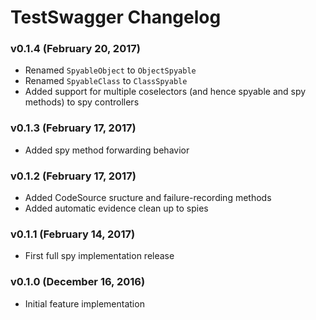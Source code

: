 TestSwagger Changelog
=====================

### v0.1.4 (February 20, 2017)
 - Renamed `SpyableObject` to `ObjectSpyable`
 - Renamed `SpyableClass` to `ClassSpyable`
 - Added support for multiple coselectors (and hence spyable and spy methods) to spy controllers

### v0.1.3 (February 17, 2017)
 - Added spy method forwarding behavior

### v0.1.2 (February 17, 2017)
 - Added CodeSource sructure and failure-recording methods
 - Added automatic evidence clean up to spies

### v0.1.1 (February 14, 2017)
 - First full spy implementation release

### v0.1.0 (December 16, 2016)
 - Initial feature implementation
